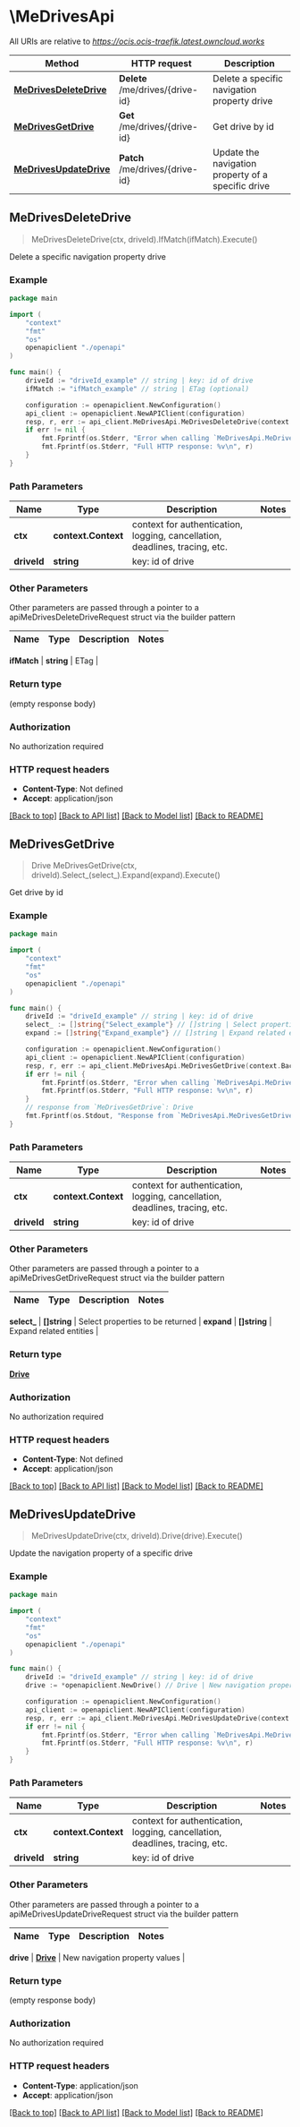 # \MeDrivesApi

All URIs are relative to *https://ocis.ocis-traefik.latest.owncloud.works*

Method | HTTP request | Description
------------- | ------------- | -------------
[**MeDrivesDeleteDrive**](MeDrivesApi.md#MeDrivesDeleteDrive) | **Delete** /me/drives/{drive-id} | Delete a specific navigation property drive
[**MeDrivesGetDrive**](MeDrivesApi.md#MeDrivesGetDrive) | **Get** /me/drives/{drive-id} | Get drive by id
[**MeDrivesUpdateDrive**](MeDrivesApi.md#MeDrivesUpdateDrive) | **Patch** /me/drives/{drive-id} | Update the navigation property of a specific drive



## MeDrivesDeleteDrive

> MeDrivesDeleteDrive(ctx, driveId).IfMatch(ifMatch).Execute()

Delete a specific navigation property drive

### Example

```go
package main

import (
    "context"
    "fmt"
    "os"
    openapiclient "./openapi"
)

func main() {
    driveId := "driveId_example" // string | key: id of drive
    ifMatch := "ifMatch_example" // string | ETag (optional)

    configuration := openapiclient.NewConfiguration()
    api_client := openapiclient.NewAPIClient(configuration)
    resp, r, err := api_client.MeDrivesApi.MeDrivesDeleteDrive(context.Background(), driveId).IfMatch(ifMatch).Execute()
    if err != nil {
        fmt.Fprintf(os.Stderr, "Error when calling `MeDrivesApi.MeDrivesDeleteDrive``: %v\n", err)
        fmt.Fprintf(os.Stderr, "Full HTTP response: %v\n", r)
    }
}
```

### Path Parameters


Name | Type | Description  | Notes
------------- | ------------- | ------------- | -------------
**ctx** | **context.Context** | context for authentication, logging, cancellation, deadlines, tracing, etc.
**driveId** | **string** | key: id of drive | 

### Other Parameters

Other parameters are passed through a pointer to a apiMeDrivesDeleteDriveRequest struct via the builder pattern


Name | Type | Description  | Notes
------------- | ------------- | ------------- | -------------

 **ifMatch** | **string** | ETag | 

### Return type

 (empty response body)

### Authorization

No authorization required

### HTTP request headers

- **Content-Type**: Not defined
- **Accept**: application/json

[[Back to top]](#) [[Back to API list]](../README.md#documentation-for-api-endpoints)
[[Back to Model list]](../README.md#documentation-for-models)
[[Back to README]](../README.md)


## MeDrivesGetDrive

> Drive MeDrivesGetDrive(ctx, driveId).Select_(select_).Expand(expand).Execute()

Get drive by id

### Example

```go
package main

import (
    "context"
    "fmt"
    "os"
    openapiclient "./openapi"
)

func main() {
    driveId := "driveId_example" // string | key: id of drive
    select_ := []string{"Select_example"} // []string | Select properties to be returned (optional)
    expand := []string{"Expand_example"} // []string | Expand related entities (optional)

    configuration := openapiclient.NewConfiguration()
    api_client := openapiclient.NewAPIClient(configuration)
    resp, r, err := api_client.MeDrivesApi.MeDrivesGetDrive(context.Background(), driveId).Select_(select_).Expand(expand).Execute()
    if err != nil {
        fmt.Fprintf(os.Stderr, "Error when calling `MeDrivesApi.MeDrivesGetDrive``: %v\n", err)
        fmt.Fprintf(os.Stderr, "Full HTTP response: %v\n", r)
    }
    // response from `MeDrivesGetDrive`: Drive
    fmt.Fprintf(os.Stdout, "Response from `MeDrivesApi.MeDrivesGetDrive`: %v\n", resp)
}
```

### Path Parameters


Name | Type | Description  | Notes
------------- | ------------- | ------------- | -------------
**ctx** | **context.Context** | context for authentication, logging, cancellation, deadlines, tracing, etc.
**driveId** | **string** | key: id of drive | 

### Other Parameters

Other parameters are passed through a pointer to a apiMeDrivesGetDriveRequest struct via the builder pattern


Name | Type | Description  | Notes
------------- | ------------- | ------------- | -------------

 **select_** | **[]string** | Select properties to be returned | 
 **expand** | **[]string** | Expand related entities | 

### Return type

[**Drive**](Drive.md)

### Authorization

No authorization required

### HTTP request headers

- **Content-Type**: Not defined
- **Accept**: application/json

[[Back to top]](#) [[Back to API list]](../README.md#documentation-for-api-endpoints)
[[Back to Model list]](../README.md#documentation-for-models)
[[Back to README]](../README.md)


## MeDrivesUpdateDrive

> MeDrivesUpdateDrive(ctx, driveId).Drive(drive).Execute()

Update the navigation property of a specific drive

### Example

```go
package main

import (
    "context"
    "fmt"
    "os"
    openapiclient "./openapi"
)

func main() {
    driveId := "driveId_example" // string | key: id of drive
    drive := *openapiclient.NewDrive() // Drive | New navigation property values

    configuration := openapiclient.NewConfiguration()
    api_client := openapiclient.NewAPIClient(configuration)
    resp, r, err := api_client.MeDrivesApi.MeDrivesUpdateDrive(context.Background(), driveId).Drive(drive).Execute()
    if err != nil {
        fmt.Fprintf(os.Stderr, "Error when calling `MeDrivesApi.MeDrivesUpdateDrive``: %v\n", err)
        fmt.Fprintf(os.Stderr, "Full HTTP response: %v\n", r)
    }
}
```

### Path Parameters


Name | Type | Description  | Notes
------------- | ------------- | ------------- | -------------
**ctx** | **context.Context** | context for authentication, logging, cancellation, deadlines, tracing, etc.
**driveId** | **string** | key: id of drive | 

### Other Parameters

Other parameters are passed through a pointer to a apiMeDrivesUpdateDriveRequest struct via the builder pattern


Name | Type | Description  | Notes
------------- | ------------- | ------------- | -------------

 **drive** | [**Drive**](Drive.md) | New navigation property values | 

### Return type

 (empty response body)

### Authorization

No authorization required

### HTTP request headers

- **Content-Type**: application/json
- **Accept**: application/json

[[Back to top]](#) [[Back to API list]](../README.md#documentation-for-api-endpoints)
[[Back to Model list]](../README.md#documentation-for-models)
[[Back to README]](../README.md)

